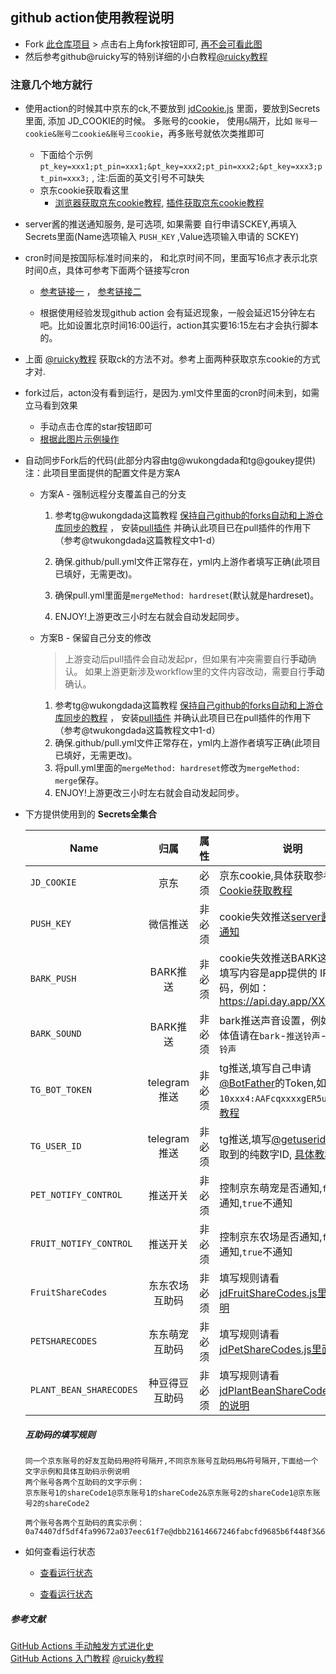 ## github action使用教程说明
 - Fork [此仓库项目](https://github.com/lxk0301/scripts) > 点击右上角fork按钮即可, [再不会可看此图](icon/fork.png)
 - 然后参考github@ruicky写的特别详细的小白教程[@ruicky教程](https://ruicky.me/2020/06/05/jd-sign/)
 
### 注意几个地方就行

- 使用action的时候其中京东的ck,不要放到 [jdCookie.js](https://raw.githubusercontent.com/lxk0301/scripts/master/jdCookie.js) 里面，要放到Secrets里面, 添加 JD_COOKIE的时候。 多账号的cookie， 使用`&`隔开，比如 `账号一cookie&账号二cookie&账号三cookie`，再多账号就依次类推即可
    - 下面给个示例 ``pt_key=xxx1;pt_pin=xxx1;&pt_key=xxx2;pt_pin=xxx2;&pt_key=xxx3;pt_pin=xxx3;`` , 注:后面的英文引号不可缺失
    - 京东cookie获取看这里
       - [浏览器获取京东cookie教程](https://github.com/lxk0301/scripts/blob/master/backUp/GetJdCookie.md), [插件获取京东cookie教程](https://github.com/lxk0301/scripts/blob/master/backUp/GetJdCookie2.md)

- server酱的推送通知服务, 是可选项, 如果需要 自行申请SCKEY,再填入Secrets里面(Name选项输入 `PUSH_KEY` ,Value选项输入申请的 SCKEY)


- cron时间是按国际标准时间来的， 和北京时间不同，里面写16点才表示北京时间0点，具体可参考下面两个链接写cron

  -  [参考链接一](https://datetime360.com/cn/utc-beijing-time/) ， [参考链接二](http://www.timebie.com/cn/universalbeijing.php)

  - 根据使用经验发现github action 会有延迟现象，一般会延迟15分钟左右吧。比如设置北京时间16:00运行，action其实要16:15左右才会执行脚本的。
    
- 上面 [@ruicky教程](https://ruicky.me/2020/06/05/jd-sign/) 获取ck的方法不对。参考上面两种获取京东cookie的方式才对.

- fork过后，acton没有看到运行，是因为.yml文件里面的cron时间未到，如需立马看到效果

  - 手动点击仓库的star按钮即可 
  - [根据此图片示例操作](https://user-images.githubusercontent.com/21308593/93980945-e28ab000-fdb1-11ea-977c-c50705e79ac3.png) 

- 自动同步Fork后的代码(此部分内容由tg@wukongdada和tg@goukey提供) 注：此项目里面提供的配置文件是方案A  
   
  - 方案A - 强制远程分支覆盖自己的分支
  
      1. 参考tg@wukongdada这篇教程 [保持自己github的forks自动和上游仓库同步的教程](https://note.youdao.com/noteshare?id=6cd72de428957d593c129749194b4352) ， 安装[pull插件](https://github.com/apps/pull) 并确认此项目已在pull插件的作用下（参考@twukongdada这篇教程文中1-d）
      
      2. 确保.github/pull.yml文件正常存在，yml内上游作者填写正确(此项目已填好，无需更改)。
      
      3. 确保pull.yml里面是`mergeMethod: hardreset`(默认就是hardreset)。
      
      4. ENJOY!上游更改三小时左右就会自动发起同步。
      
  - 方案B - 保留自己分支的修改
    
    > 上游变动后pull插件会自动发起pr，但如果有冲突需要自行**手动**确认。
    > 如果上游更新涉及workflow里的文件内容改动，需要自行**手动**确认。
    
    1. 参考tg@wukongdada这篇教程 [保持自己github的forks自动和上游仓库同步的教程](https://note.youdao.com/noteshare?id=6cd72de428957d593c129749194b4352) ， 安装[pull插件](https://github.com/apps/pull) 并确认此项目已在pull插件的作用下（参考@twukongdada这篇教程文中1-d）
    2. 确保.github/pull.yml文件正常存在，yml内上游作者填写正确(此项目已填好，无需更改)。
    3. 将pull.yml里面的`mergeMethod: hardreset`修改为`mergeMethod: merge`保存。
    4. ENJOY!上游更改三小时左右就会自动发起同步。
    
    
- 下方提供使用到的 **Secrets全集合**

    | Name                    |   归属   | 属性   | 说明                                                         |
    | ----------------------- | :----------: | --------- | ------------------------------------------------------------ |
    | `JD_COOKIE`             |   京东   | 必须   | 京东cookie,具体获取参考[Cookie获取教程](https://shimo.im/docs/CTwhjpG6ydvC3qJJ/read) |
    | `PUSH_KEY`              |   微信推送   | 非必须 | cookie失效推送[server酱的微信通知](http://sc.ftqq.com/3.version) |
    | `BARK_PUSH`             |   BARK推送   | 非必须 | cookie失效推送BARK这个APP,填写内容是app提供的 IP/设备码，例如：https://api.day.app/XXXXXXXX |
    | `BARK_SOUND`            |   BARK推送   | 非必须 | bark推送声音设置，例如`choo`,具体值请在`bark`-`推送铃声`-`查看所有铃声` |
    | `TG_BOT_TOKEN`          |   telegram推送   | 非必须 | tg推送,填写自己申请[@BotFather](https://t.me/BotFather)的Token,如`10xxx4:AAFcqxxxxgER5uw` , [具体教程](https://github.com/lxk0301/scripts/pull/37#issuecomment-692415594) |
    | `TG_USER_ID`            |   telegram推送   | 非必须 | tg推送,填写[@getuseridbot](https://t.me/getuseridbot)中获取到的纯数字ID, [具体教程](https://github.com/lxk0301/scripts/pull/37#issuecomment-692415594) |
    | `PET_NOTIFY_CONTROL`    | 推送开关  | 非必须 | 控制京东萌宠是否通知,`false`为通知,`true`不通知              |
    | `FRUIT_NOTIFY_CONTROL`  | 推送开关  | 非必须 | 控制京东农场是否通知,`false`为通知,`true`不通知              |
    | `FruitShareCodes`       |  东东农场互助码  | 非必须 | 填写规则请看 [jdFruitShareCodes.js里面的说明](https://github.com/lxk0301/scripts/blob/master/jdFruitShareCodes.js) |
    | `PETSHARECODES`         |  东东萌宠互助码  | 非必须 | 填写规则请看 [jdPetShareCodes.js里面的说明](https://github.com/lxk0301/scripts/blob/master/jdPetShareCodes.js) |
    | `PLANT_BEAN_SHARECODES` |  种豆得豆互助码  | 非必须 | 填写规则请看 [jdPlantBeanShareCodes.js里面的说明](https://github.com/lxk0301/scripts/blob/master/jdPlantBeanShareCodes.js) |
    
    ##### 互助码的填写规则
    ```
    同一个京东账号的好友互助码用@符号隔开,不同京东账号互助码用&符号隔开,下面给一个文字示例和具体互助码示例说明
    两个账号各两个互助码的文字示例：
    京东账号1的shareCode1@京东账号1的shareCode2&京东账号2的shareCode1@京东账号2的shareCode2
  
    两个账号各两个互助码的真实示例： 
    0a74407df5df4fa99672a037eec61f7e@dbb21614667246fabcfd9685b6f448f3&6fbd26cc27ac44d6a7fed34092453f77@61ff5c624949454aa88561f2cd721bf6&6fbd26cc27ac44d6a7fed34092453f77@61ff5c624949454aa88561f2cd721bf6
    ```
    
- 如何查看运行状态
    - [查看运行状态](https://raw.githubusercontent.com/lxk0301/scripts/master/icon/action1.png)
    
    - [查看运行状态](https://raw.githubusercontent.com/lxk0301/scripts/master/icon/action2.png)
    
##### 参考文献
[GitHub Actions 手动触发方式进化史](https://p3terx.com/archives/github-actions-manual-trigger.html)    
[GitHub Actions 入门教程](https://p3terx.com/archives/github-actions-started-tutorial.html)
[@ruicky教程](https://ruicky.me/2020/06/05/jd-sign/)
